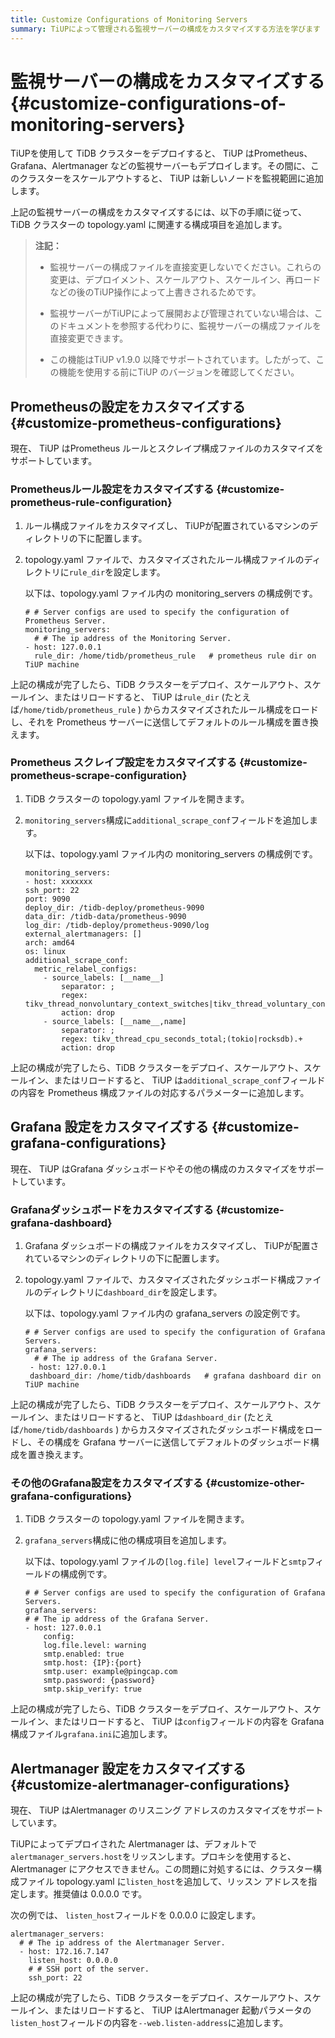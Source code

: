 ```yaml
---
title: Customize Configurations of Monitoring Servers
summary: TiUPによって管理される監視サーバーの構成をカスタマイズする方法を学びます
---
```


# 監視サーバーの構成をカスタマイズする {#customize-configurations-of-monitoring-servers}

TiUPを使用して TiDB クラスターをデプロイすると、 TiUP はPrometheus、Grafana、Alertmanager などの監視サーバーもデプロイします。その間に、このクラスターをスケールアウトすると、 TiUP は新しいノードを監視範囲に追加します。

上記の監視サーバーの構成をカスタマイズするには、以下の手順に従って、TiDB クラスターの topology.yaml に関連する構成項目を追加します。

> **注記：**
>
> -   監視サーバーの構成ファイルを直接変更しないでください。これらの変更は、デプロイメント、スケールアウト、スケールイン、再ロードなどの後のTiUP操作によって上書きされるためです。
>
> -   監視サーバーがTiUPによって展開および管理されていない場合は、このドキュメントを参照する代わりに、監視サーバーの構成ファイルを直接変更できます。
>
> -   この機能はTiUP v1.9.0 以降でサポートされています。したがって、この機能を使用する前にTiUP のバージョンを確認してください。

## Prometheusの設定をカスタマイズする {#customize-prometheus-configurations}

現在、 TiUP はPrometheus ルールとスクレイプ構成ファイルのカスタマイズをサポートしています。

### Prometheusルール設定をカスタマイズする {#customize-prometheus-rule-configuration}

1.  ルール構成ファイルをカスタマイズし、 TiUPが配置されているマシンのディレクトリの下に配置します。

2.  topology.yaml ファイルで、カスタマイズされたルール構成ファイルのディレクトリに`rule_dir`を設定します。

    以下は、topology.yaml ファイル内の monitoring_servers の構成例です。

        # # Server configs are used to specify the configuration of Prometheus Server.
        monitoring_servers:
          # # The ip address of the Monitoring Server.
        - host: 127.0.0.1
          rule_dir: /home/tidb/prometheus_rule   # prometheus rule dir on TiUP machine

上記の構成が完了したら、TiDB クラスターをデプロイ、スケールアウト、スケールイン、またはリロードすると、 TiUP は`rule_dir` (たとえば`/home/tidb/prometheus_rule` ) からカスタマイズされたルール構成をロードし、それを Prometheus サーバーに送信してデフォルトのルール構成を置き換えます。

### Prometheus スクレイプ設定をカスタマイズする {#customize-prometheus-scrape-configuration}

1.  TiDB クラスターの topology.yaml ファイルを開きます。

2.  `monitoring_servers`構成に`additional_scrape_conf`フィールドを追加します。

    以下は、topology.yaml ファイル内の monitoring_servers の構成例です。

        monitoring_servers:
        - host: xxxxxxx
        ssh_port: 22
        port: 9090
        deploy_dir: /tidb-deploy/prometheus-9090
        data_dir: /tidb-data/prometheus-9090
        log_dir: /tidb-deploy/prometheus-9090/log
        external_alertmanagers: []
        arch: amd64
        os: linux
        additional_scrape_conf:
          metric_relabel_configs:
            - source_labels: [__name__]
                separator: ;
                regex: tikv_thread_nonvoluntary_context_switches|tikv_thread_voluntary_context_switches|tikv_threads_io_bytes_total
                action: drop
            - source_labels: [__name__,name]
                separator: ;
                regex: tikv_thread_cpu_seconds_total;(tokio|rocksdb).+
                action: drop

上記の構成が完了したら、TiDB クラスターをデプロイ、スケールアウト、スケールイン、またはリロードすると、 TiUP は`additional_scrape_conf`フィールドの内容を Prometheus 構成ファイルの対応するパラメーターに追加します。

## Grafana 設定をカスタマイズする {#customize-grafana-configurations}

現在、 TiUP はGrafana ダッシュボードやその他の構成のカスタマイズをサポートしています。

### Grafanaダッシュボードをカスタマイズする {#customize-grafana-dashboard}

1.  Grafana ダッシュボードの構成ファイルをカスタマイズし、 TiUPが配置されているマシンのディレクトリの下に配置します。

2.  topology.yaml ファイルで、カスタマイズされたダッシュボード構成ファイルのディレクトリに`dashboard_dir`を設定します。

    以下は、topology.yaml ファイル内の grafana_servers の設定例です。

        # # Server configs are used to specify the configuration of Grafana Servers.
        grafana_servers:
          # # The ip address of the Grafana Server.
         - host: 127.0.0.1
         dashboard_dir: /home/tidb/dashboards   # grafana dashboard dir on TiUP machine

上記の構成が完了したら、TiDB クラスターをデプロイ、スケールアウト、スケールイン、またはリロードすると、 TiUP は`dashboard_dir` (たとえば`/home/tidb/dashboards` ) からカスタマイズされたダッシュボード構成をロードし、その構成を Grafana サーバーに送信してデフォルトのダッシュボード構成を置き換えます。

### その他のGrafana設定をカスタマイズする {#customize-other-grafana-configurations}

1.  TiDB クラスターの topology.yaml ファイルを開きます。

2.  `grafana_servers`構成に他の構成項目を追加します。

    以下は、topology.yaml ファイルの`[log.file] level`フィールドと`smtp`フィールドの構成例です。

        # # Server configs are used to specify the configuration of Grafana Servers.
        grafana_servers:
        # # The ip address of the Grafana Server.
        - host: 127.0.0.1
            config:
            log.file.level: warning
            smtp.enabled: true
            smtp.host: {IP}:{port}
            smtp.user: example@pingcap.com
            smtp.password: {password}
            smtp.skip_verify: true

上記の構成が完了したら、TiDB クラスターをデプロイ、スケールアウト、スケールイン、またはリロードすると、 TiUP は`config`フィールドの内容を Grafana 構成ファイル`grafana.ini`に追加します。

## Alertmanager 設定をカスタマイズする {#customize-alertmanager-configurations}

現在、 TiUP はAlertmanager のリスニング アドレスのカスタマイズをサポートしています。

TiUPによってデプロイされた Alertmanager は、デフォルトで`alertmanager_servers.host`をリッスンします。プロキシを使用すると、Alertmanager にアクセスできません。この問題に対処するには、クラスター構成ファイル topology.yaml に`listen_host`を追加して、リッスン アドレスを指定します。推奨値は 0.0.0.0 です。

次の例では、 `listen_host`フィールドを 0.0.0.0 に設定します。

    alertmanager_servers:
      # # The ip address of the Alertmanager Server.
      - host: 172.16.7.147
        listen_host: 0.0.0.0
        # # SSH port of the server.
        ssh_port: 22

上記の構成が完了したら、TiDB クラスターをデプロイ、スケールアウト、スケールイン、またはリロードすると、 TiUP はAlertmanager 起動パラメータの`listen_host`フィールドの内容を`--web.listen-address`に追加します。
